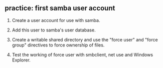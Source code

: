## practice: first samba user account

1. Create a user account for use with samba.

2. Add this user to samba's user database.

3. Create a writable shared directory and use the \"force user\" and
\"force group\" directives to force ownership of files.

4. Test the working of force user with smbclient, net use and Windows
Explorer.

